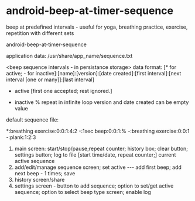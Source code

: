 # android-beep-at-timer-sequence
beep at predefined intervals - useful for yoga, breathing practice, exercise, repetition with different sets


android-beep-at-timer-sequence

application data: /usr/share/app_name/sequence.txt

<beep sequence intervals - in persistance storage>
data format: [* for active; - for inactive]:[name]:[version]:[date created]:[first interval]:[next interval [one or many]]:[last interval]

* active [first one accepted; rest ignored.]
- inactive
% repeat in infinite loop
version and date created can be empty value

default sequence file:

*:breathing exercise:0:0:1:4:2
-:1sec beep:0:0:1:%
-:breathing exercise:0:0:1
-:plank:1:2:3

1. main screen: start/stop/pause;repeat counter; history box; clear button; settings button; log to file [start time/date, repeat counter;] current active sequence
2. add/edit/manage sequence screen; set active
 --- add first beep; add next beep - 1 times; save
3. history screen/share
4. settings screen - button to add sequence; option to set/get active sequence; option to select beep type screen; enable log

   
